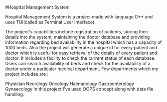 #Hospital Management System

Hospital Management System is a project made with language C++ and uses TUI(called as Terminal User Interface).

The project's capabilities include registration of patients, storing their details into the system, maintaining the doctor database and providing information regarding bed availability in the hospital which has a capacity of 1000 beds. Also the project will generate a unique id for every patient and doctor which is useful for easy retrieval of the details of every patient and doctor. It includes a facility to check the current status of each database. Users can search availability of beds and check for the availability of a doctor under a particular medical department. Few departments which my project includes are :

Physician
Neurology
Oncology
Haematology
Gastroenterology
Gynaecology
In this project I've used OOPS concept along with data file handling.

